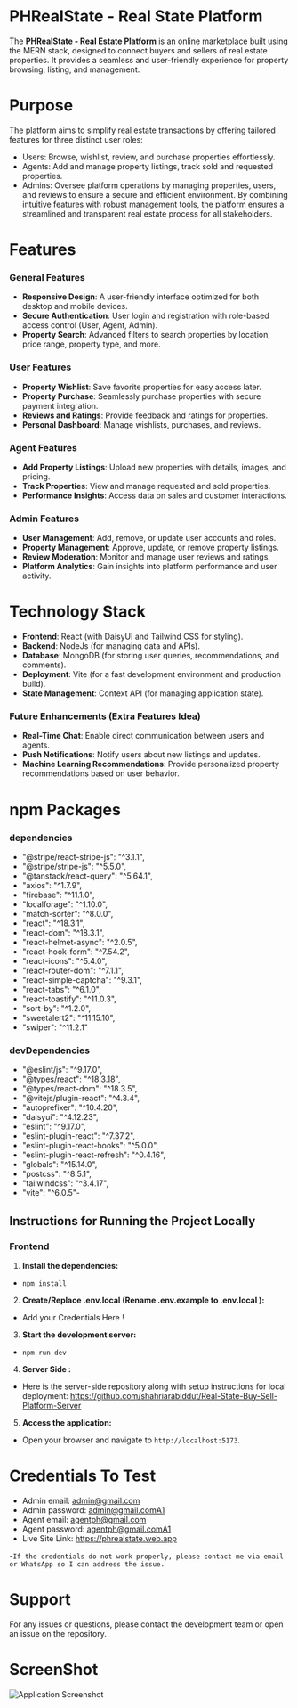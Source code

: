 # PHRealState - Real State Platform

The **PHRealState - Real Estate Platform** is an online marketplace built using the MERN stack, designed to connect buyers and sellers of real estate properties. It provides a seamless and user-friendly experience for property browsing, listing, and management.

# Purpose

The platform aims to simplify real estate transactions by offering tailored features for three distinct user roles:

- Users: Browse, wishlist, review, and purchase properties effortlessly.
- Agents: Add and manage property listings, track sold and requested properties.
- Admins: Oversee platform operations by managing properties, users, and reviews to ensure a secure and efficient environment.
  By combining intuitive features with robust management tools, the platform ensures a streamlined and transparent real estate process for all stakeholders.

# Features

### General Features

- **Responsive Design**: A user-friendly interface optimized for both desktop and mobile devices.
- **Secure Authentication**: User login and registration with role-based access control (User, Agent, Admin).
- **Property Search**: Advanced filters to search properties by location, price range, property type, and more.

### User Features

- **Property Wishlist**: Save favorite properties for easy access later.
- **Property Purchase**: Seamlessly purchase properties with secure payment integration.
- **Reviews and Ratings**: Provide feedback and ratings for properties.
- **Personal Dashboard**: Manage wishlists, purchases, and reviews.

### Agent Features

- **Add Property Listings**: Upload new properties with details, images, and pricing.
- **Track Properties**: View and manage requested and sold properties.
- **Performance Insights**: Access data on sales and customer interactions.

### Admin Features

- **User Management**: Add, remove, or update user accounts and roles.
- **Property Management**: Approve, update, or remove property listings.
- **Review Moderation**: Monitor and manage user reviews and ratings.
- **Platform Analytics**: Gain insights into platform performance and user activity.

# Technology Stack

- **Frontend**: React (with DaisyUI and Tailwind CSS for styling).
- **Backend**: NodeJs (for managing data and APIs).
- **Database**: MongoDB (for storing user queries, recommendations, and comments).
- **Deployment**: Vite (for a fast development environment and production build).
- **State Management**: Context API (for managing application state).

### Future Enhancements (Extra Features Idea)

- **Real-Time Chat**: Enable direct communication between users and agents.
- **Push Notifications**: Notify users about new listings and updates.
- **Machine Learning Recommendations**: Provide personalized property recommendations based on user behavior.

# npm Packages

### dependencies

- "@stripe/react-stripe-js": "^3.1.1",
- "@stripe/stripe-js": "^5.5.0",
- "@tanstack/react-query": "^5.64.1",
- "axios": "^1.7.9",
- "firebase": "^11.1.0",
- "localforage": "^1.10.0",
- "match-sorter": "^8.0.0",
- "react": "^18.3.1",
- "react-dom": "^18.3.1",
- "react-helmet-async": "^2.0.5",
- "react-hook-form": "^7.54.2",
- "react-icons": "^5.4.0",
- "react-router-dom": "^7.1.1",
- "react-simple-captcha": "^9.3.1",
- "react-tabs": "^6.1.0",
- "react-toastify": "^11.0.3",
- "sort-by": "^1.2.0",
- "sweetalert2": "^11.15.10",
- "swiper": "^11.2.1"

### devDependencies

- "@eslint/js": "^9.17.0",
- "@types/react": "^18.3.18",
- "@types/react-dom": "^18.3.5",
- "@vitejs/plugin-react": "^4.3.4",
- "autoprefixer": "^10.4.20",
- "daisyui": "^4.12.23",
- "eslint": "^9.17.0",
- "eslint-plugin-react": "^7.37.2",
- "eslint-plugin-react-hooks": "^5.0.0",
- "eslint-plugin-react-refresh": "^0.4.16",
- "globals": "^15.14.0",
- "postcss": "^8.5.1",
- "tailwindcss": "^3.4.17",
- "vite": "^6.0.5"-

## Instructions for Running the Project Locally

### Frontend

1. **Install the dependencies:**

- `npm install`

2. **Create/Replace .env.local (Rename .env.example to .env.local ):**

- Add your Credentials Here !

3. **Start the development server:**

- `npm run dev`

4. **Server Side :**

- Here is the server-side repository along with setup instructions for local deployment: https://github.com/shahriarabiddut/Real-State-Buy-Sell-Platform-Server

5. **Access the application:**

- Open your browser and navigate to `http://localhost:5173`.

# Credentials To Test

- Admin email: admin@gmail.com
- Admin password: admin@gmail.comA1
- Agent email: agentph@gmail.com
- Agent password: agentph@gmail.comA1
- Live Site Link: https://phrealstate.web.app

-`If the credentials do not work properly, please contact me via email or WhatsApp so I can address the issue.`

# Support

For any issues or questions, please contact the development team or open an issue on the repository.

# ScreenShot

![Application Screenshot](/screenshot.png)
